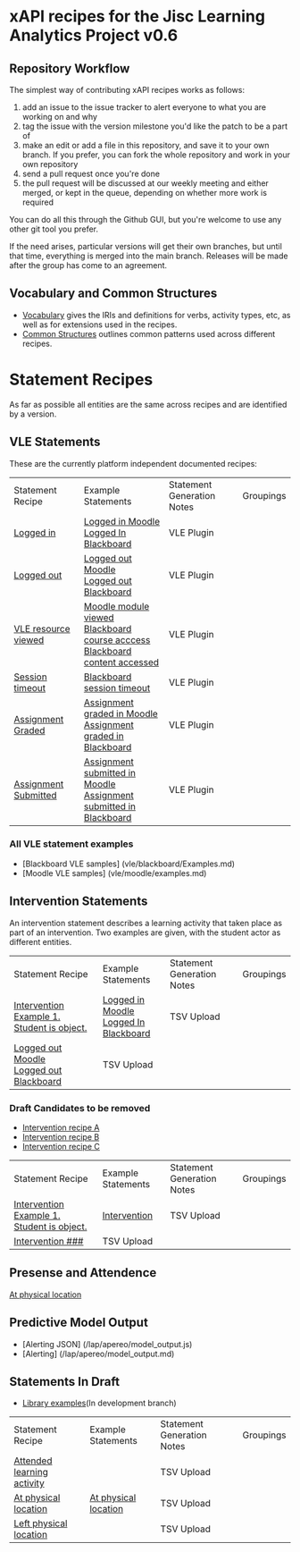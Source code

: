 # xAPI recipes for the Jisc Learning Analytics Project v0.6

## Repository Workflow
The simplest way of contributing xAPI recipes works as follows:

1. add an issue to the issue tracker to alert everyone to what you are working on and why
2. tag the issue with the version milestone you'd like the patch to be a part of
3. make an edit or add a file in this repository, and save it to your own branch. If you prefer, you can fork the whole repository and work in your own repository
4. send a pull request once you're done
5. the pull request will be discussed at our weekly meeting and either merged, or kept in the queue, depending on whether more work is required

You can do all this through the Github GUI, but you're welcome to use any other git tool you prefer.

If the need arises, particular versions will get their own branches, but until that time, everything is merged into the main branch. Releases will be made after the group has come to an agreement.

## Vocabulary and Common Structures

* [Vocabulary](vocabulary.md) gives the IRIs and definitions for verbs, activity types, etc, as well as for extensions used in the recipes.
* [Common Structures](common_structures.md) outlines common patterns used across different recipes.

# Statement Recipes
As far as possible all entities are the same across recipes and are identified by a version.

## VLE Statements

These are the currently platform independent documented recipes:

<table>
<tr><td>Statement Recipe</td><td>Example Statements</td><td>Statement Generation Notes</td><td>Groupings</td></tr>
<tr><td> <a href = "recipes/login.md">Logged in</a></td><td> <a href = "vle/moodle/login.js">Logged in Moodle </a> <br/><a href = "vle/blackboard/loggedin.json"> Logged In Blackboard   </a>   </td><td>VLE Plugin                </td><td>           </td></tr>                                                           
<tr><td> <a href = "recipes/logout.md>Logged out">Logged out</a></td><td> <a href = "vle/moodle/logout.js">Logged out Moodle </a>  <br/> <a href = "vle/blackboard/loggedout.json"> Logged out Blackboard   </a>    </td><td>VLE Plugin                </td><td>           </td></tr>    
<tr><td> <a href = "recipes/Module-View.md">VLE resource viewed   </a></td><td><a href = "vle/moodle/moduleview.js">Moodle module viewed </a> <br/> <a href = "vle/blackboard/course_access.json"> Blackboard course acccess  </a> <br/> <a href="vle/blackboard/course_content_access.json">Blackboard content accessed</a>     </td><td>VLE Plugin                </td><td>           </td></tr>    
<tr><td> <a href = "recipes/Session-timeout.md">Session timeout   </a></td><td><a href = "vle/blackboard/session_timeout.json">Blackboard session timeout </a>    </td><td>VLE Plugin                </td><td>           </td></tr>    
<tr><td><a href =  "recipes/assignment-graded.md">Assignment Graded   </a></td><td> <a href = "vle/moodle/asssignment_graded.json">Assignment graded in Moodle</a><br/> <a href="vle/blackboard/asssignment_graded.json">Assignment graded in Blackboard </a>   </td><td>VLE Plugin                </td><td>           </td></tr>    
<tr><td><a href =  "recipes/assignment-submitted.md">Assignment Submitted  </a></td><td><a href = "vle/moodle/assignment_submitted.json">Assignment submitted in Moodle</a><br/> <a href="vle/blackboard/assignment_submitted.json">Assignment submitted in Blackboard</a>   </td><td>VLE Plugin                </td><td>           </td></tr>    
</table>

### All VLE statement examples
* [Blackboard VLE samples] (vle/blackboard/Examples.md)
* [Moodle VLE samples] (vle/moodle/examples.md)

## Intervention Statements
An intervention statement describes a learning activity that taken place as part of an intervention. Two examples are given, with the student actor as different entities.

<table>
<tr><td>Statement Recipe</td><td>Example Statements</td><td>Statement Generation Notes</td><td>Groupings</td></tr>
<tr><td> <a href = "recipes/intervention/intervention.md">Intervention Example 1. Student is object.</a></td><td> <a href = "recipes/intervention/intervention.md#Statement">Logged in Moodle </a> <br/><a href = "vle/blackboard/loggedin.json"> Logged In Blackboard   </a>   </td><td>TSV Upload                </td><td>           </td></tr>                                                           
<tr><td> <a href = "recipes/intervention/intervention_student.md>Intervention Example 2. Student is actor./a></td><td> <a href = "recipes/intervention/intervention_student.md#Statement">Logged out Moodle </a>  <br/> <a href = "vle/blackboard/loggedout.json"> Logged out Blackboard   </a>    </td><td>TSV Upload                </td><td>           </td></tr>    
</table>

### Draft Candidates to be removed
* [Intervention recipe A](recipes/intervention/intervention_candidate_a.md)
* [Intervention recipe B](recipes/intervention/intervention_candidate_b.md)
* [Intervention recipe C](recipes/intervention/intervention_candidate_c.md)

<table>
<tr><td>Statement Recipe</td><td>Example Statements</td><td>Statement Generation Notes</td><td>Groupings</td></tr>
<tr><td> <a href = "recipes/intervention/intervention.md">Intervention Example 1. Student is object.</a></td><td> <a href = "recipes/intervention/intervention.md#Statement">Intervention </a>   </td><td>TSV Upload                </td><td>           </td></tr>                                                           
<tr><td> <a href = "recipes/intervention/intervention_student.md>Intervention Example 2. Student is actor./a></td><td> <a href = "recipes/intervention/intervention_student.md#Statement">Intervention ### </a>    </td><td>TSV Upload                </td><td>           </td></tr>    
</table>

## Presense and Attendence
<table>
<tr><td>Statement Recipe</td><td>Example Statements</td><td>Statement Generation Notes</td><td>Groupings</td></tr>
<tr><td> <a href = "recipes/attendance.md">Attended learning activity </td>  </a></th><td>  </td><td>TSV Upload                </td><td>           </td></tr>    
<tr><td> <a href = "recipes/physical_presence/physical_presence.md">At physical location</a> </td>  </a></td><td><a href = "recipes/physical_presence/physical_presence.md#Example">At physical location</a> </td>  </td><td>TSV Upload                </td><td>           </td></tr>    
<tr><td> <a href = "recipes/physical_presence/physical_presence_leaving.md">Left physical location</a></td> <a href = "recipes/physical_presence/physical_presence.md#Example">At physical location </td> </a></td><td>  </td><td>TSV Upload                </td><td>           </td></tr>    


## Predictive Model Output
* [Alerting JSON] (/lap/apereo/model_output.js)
* [Alerting] (/lap/apereo/model_output.md)

## Statements In Draft
* [Library examples](https://github.com/jiscdev/xapi/tree/ds10-recipedev)(In development branch)

